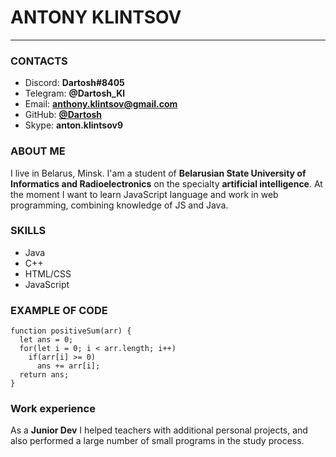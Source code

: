 # ANTONY KLINTSOV
-------
> 
### CONTACTS
 
- Discord: **Dartosh#8405**
- Telegram: **@Dartosh_Kl**
- Email: **[anthony.klintsov@gmail.com](mailto:anthony.klintsov@gmail.com)**
- GitHub: **[@Dartosh](https://github.com/Dartosh)**
- Skype: **anton.klintsov9**

> 
### ABOUT ME

I live in Belarus, Minsk. I'am a student of **Belarusian State University of Informatics and Radioelectronics** on the specialty **artificial intelligence**. At the moment I want to learn JavaScript language and work in  web programming, combining knowledge of JS and Java.

> 
### SKILLS

- Java 
- C++
- HTML/CSS
- JavaScript

> 
### EXAMPLE OF CODE

 
    function positiveSum(arr) {
      let ans = 0;
      for(let i = 0; i < arr.length; i++)
        if(arr[i] >= 0)
          ans += arr[i];
      return ans;
    }

> 
### Work experience

As a **Junior Dev** I helped teachers with additional personal projects, and also performed a large number of small programs in the study process.
